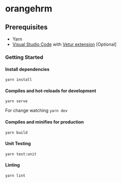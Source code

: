 # orangehrm

## Prerequisites

- Yarn
- [Visual Studio Code](https://code.visualstudio.com/) with [Vetur extension](https://github.com/vuejs/vetur) [Optional]

### Getting Started

#### Install dependencies

```yarn install```

#### Compiles and hot-reloads for development

```yarn serve```

For change watching
```yarn dev```

#### Compiles and minifies for production

```yarn build```

#### Unit Testing

```yarn test:unit```

#### Linting

```yarn lint```

